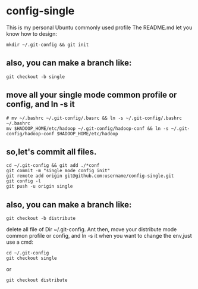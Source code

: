 # config-single
This is my personal Ubuntu commonly used profile
The README.md let you know how to design:

    mkdir ~/.git-config && git init

## also, you can make a branch like:

    git checkout -b single

## move all your single mode common profile or config, and ln -s it

    # mv ~/.bashrc ~/.git-config/.basrc && ln -s ~/.git-config/.bashrc ~/.bashrc
    mv $HADOOP_HOME/etc/hadoop ~/.git-config/hadoop-conf && ln -s ~/.git-config/hadoop-conf $HADOOP_HOME/etc/hadoop

## so,let's commit all files.

    cd ~/.git-config && git add ./*conf
    git commit -m "single mode config init"
    git remote add origin git@github.com:username/config-single.git
    git config -l
    git push -u origin single

## also, you can make a branch like:

    git checkout -b distribute

delete all file of Dir ~/.git-config. Ant then, move your distribute mode common profile or config, and ln -s it
when you want to change the env,just use a cmd:

    cd ~/.git-config
    git checkout single

or

    git checkout distribute

